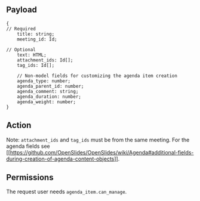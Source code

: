 ## Payload
```
{
// Required
    title: string;
    meeting_id: Id;

// Optional
    text: HTML;
    attachment_ids: Id[];
    tag_ids: Id[];

    // Non-model fields for customizing the agenda item creation
    agenda_type: number;
    agenda_parent_id: number;
    agenda_comment: string;
    agenda_duration: number;
    agenda_weight: number;
}
```

## Action
Note: `attachment_ids` and `tag_ids` must be from the same meeting. For the agenda fields see [[https://github.com/OpenSlides/OpenSlides/wiki/Agenda#additional-fields-during-creation-of-agenda-content-objects]].

## Permissions
The request user needs `agenda_item.can_manage`.
